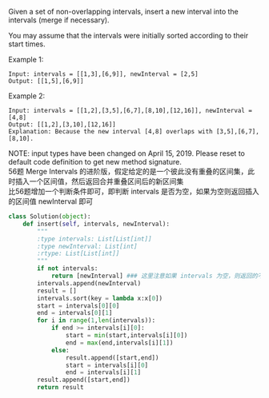 Given a set of non-overlapping intervals, insert a new interval into the intervals (merge if necessary).

You may assume that the intervals were initially sorted according to their start times.

Example 1:
```
Input: intervals = [[1,3],[6,9]], newInterval = [2,5]
Output: [[1,5],[6,9]]
```
Example 2:
```
Input: intervals = [[1,2],[3,5],[6,7],[8,10],[12,16]], newInterval = [4,8]
Output: [[1,2],[3,10],[12,16]]
Explanation: Because the new interval [4,8] overlaps with [3,5],[6,7],[8,10].
```
NOTE: input types have been changed on April 15, 2019. Please reset to default code definition to get new method signature.  
56题 Merge Intervals 的进阶版，假定给定的是一个彼此没有重叠的区间集，此时插入一个区间值，然后返回合并重叠区间后的新区间集  
比56题增加一个判断条件即可，即判断 intervals 是否为空，如果为空则返回插入的区间值 newInterval 即可
```python
class Solution(object):
    def insert(self, intervals, newInterval):
        """
        :type intervals: List[List[int]]
        :type newInterval: List[int]
        :rtype: List[List[int]]
        """
        if not intervals:
            return [newInterval] ### 这里注意如果 intervals 为空，则返回的不是 newInterval，而是[newInterval]，这样才符合[[],[]]的格式
        intervals.append(newInterval)
        result = []
        intervals.sort(key = lambda x:x[0])
        start = intervals[0][0]
        end = intervals[0][1]
        for i in range(1,len(intervals)):
            if end >= intervals[i][0]:
                start = min(start,intervals[i][0])
                end = max(end,intervals[i][1])
            else:
                result.append([start,end])
                start = intervals[i][0]
                end = intervals[i][1]
        result.append([start,end])
        return result
```
